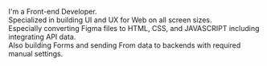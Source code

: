 I'm a Front-end Developer.  
Specialized in building UI and UX for Web on all screen sizes.  
Especially converting Figma files to HTML, CSS, and JAVASCRIPT including integrating API data.  
Also building Forms and sending From data to backends with required manual settings.
